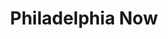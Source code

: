 ---
pid: ch472
title: Philadelphia Now
location_transcription: South Philly
coordinates: "[-75.172179947824, 39.913949674825]"
zipcode: '19121'
gen_neighborhood: North Philadelphia
neighborhood: Brewerytown
outside_phl: 
age: '20'
age_range: 20-29
instagram: 
image_file_name: ch_472.jpg
proposal_transcription: A monument or art piece showcasing how Philly moved from being
  an industrial city that used to produce goods - to a city that now focuses on services
  like healthcare, technology, ecommerce, and education.
topic: Education,Health,Industrial,Technology
topic_summary: 0, 0, 0, 0, 0
type: Other No Form
keywords_other: 
credit: Tyler Massar
image_labels: 
twitter: 
facebook: 
permalink: "/monuments/ch472/"
layout: item-page
---